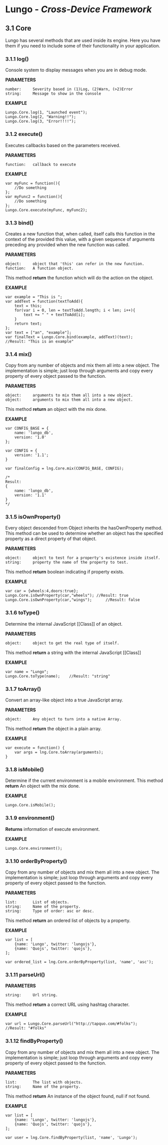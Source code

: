 Lungo - *Cross-Device Framework*
================================

## 3.1 Core
Lungo has several methods that are used inside its engine. Here you have them if you need to include some of their functionality in your application.


### 3.1.1 log()
Console system to display messages when you are in debug mode.

**PARAMETERS**

```
number: 	Severity based in (1)Log, (2)Warn, (>2)Error
string: 	Message to show in the console
```

**EXAMPLE**

```
Lungo.Core.log(1, "Launched event");
Lungo.Core.log(2, "Warning!!");
Lungo.Core.log(3, "Error!!!!");
```


### 3.1.2 execute()
Executes callbacks based on the parameters received. 

**PARAMETERS**

```
function:	callback to execute
```

**EXAMPLE**

```
var myFunc = function(){
    //Do something
};
var myFunc2 = function(){
    //Do something
};
Lungo.Core.execute(myFunc, myFunc2);
```


### 3.1.3 bind()
Creates a new function that, when called, itself calls this function in the context of the provided this value, with a given sequence of arguments preceding any provided when the new function was called. 

**PARAMETERS**

```
object:		object that 'this' can refer in the new function.
function:	A function object.
```
This method **return** the function which will do the action on the object.

**EXAMPLE**

```
var example = "This is ";
var addText = function(textToAdd){
    text = this;
    for(var i = 0, len = textToAdd.length; i < len; i++){
        text += " " + textToAdd[i];
    }
    return text;
};
var text = ["an", "example"];
var finalText = Lungo.Core.bind(example, addText)(text);
//Result: "This is an example"
```


### 3.1.4 mix()
Copy from any number of objects and mix them all into a new object. The implementation is simple; just loop through arguments and copy every property of every object passed to the function. 

**PARAMETERS**

```
object:	 	arguments to mix them all into a new object.
object: 	arguments to mix them all into a new object.
```
This method **return** an object with the mix done.

**EXAMPLE**

```
var CONFIG_BASE = {
    name: 'lungo_db',
    version: '1.0'
};

var CONFIG = {
    version: '1.1';
}

var finalConfig = lng.Core.mix(CONFIG_BASE, CONFIG);

/*
Result:
{
    name: 'lungo_db',
    version: '1.1'
}
*/
```


### 3.1.5 isOwnProperty()
Every object descended from Object inherits the hasOwnProperty method. This method can be used to determine whether an object has the specified property as a direct property of that object. 

**PARAMETERS**

```
object: 	object to test for a property's existence inside itself.
string:		property the name of the property to test.
```
This method **return** boolean indicating if property exists.

**EXAMPLE**

```
var car = {wheels:4,doors:true};
Lungo.Core.isOwnProperty(car,"wheels");	//Result: true
Lungo.Core.isOwnProperty(car,"wings");		//Result: false
```


### 3.1.6 toType()
Determine the internal JavaScript [[Class]] of an object. 

**PARAMETERS**

```
object:		object to get the real type of itself.
```
This method **return** a string with the internal JavaScript [[Class]]

**EXAMPLE**

```
var name = "Lungo";
Lungo.Core.toType(name);	//Result: "string"
```


### 3.1.7 toArray()
Convert an array-like object into a true JavaScript array. 

**PARAMETERS**

```
object:		Any object to turn into a native Array.
```
This method **return** the object in a plain array.

**EXAMPLE**

```
var execute = function() {
	var args = lng.Core.toArray(arguments);
}
```


### 3.1.8 isMobile()
Determine if the current environment is a mobile environment. This method **return** An object with the mix done.

**EXAMPLE**

```
Lungo.Core.isMobile();
```


### 3.1.9 environment()
**Returns** information of execute environment.

**EXAMPLE**

```
Lungo.Core.environment();
```


### 3.1.10 orderByProperty()
Copy from any number of objects and mix them all into a new object. The implementation is simple; just loop through arguments and copy every property of every object passed to the function. 

**PARAMETERS**

```
list:		List of objects.
string:		Name of the property.
string: 	Type of order: asc or desc.
```
This method **return** an ordered list of objects by a property.

**EXAMPLE**

```
var list = [
    {name: 'Lungo', twitter: 'lungojs'},
    {name: 'Quojs', twitter: 'quojs'},
];

var ordered_list = lng.Core.orderByProperty(list, 'name', 'asc');
```


### 3.1.11 parseUrl()

**PARAMETERS**

```
string:		Url string.
```
This method **return**  a correct URL using hashtag character.

**EXAMPLE**

```
var url = Lungo.Core.parseUrl("http://tapquo.com/#folks");
//Result: "#folks"
```


### 3.1.12 findByProperty()
Copy from any number of objects and mix them all into a new object. The implementation is simple; just loop through arguments and copy every property of every object passed to the function. 

**PARAMETERS**

```
list:		The list with objects.
string:		Name of the property.
```
This method **return** An instance of the object found, null if not found.

**EXAMPLE**

```
var list = [
    {name: 'Lungo', twitter: 'lungojs'},
    {name: 'Quojs', twitter: 'quojs'},
];

var user = lng.Core.findByProperty(list, 'name', 'Lungo');
```
```